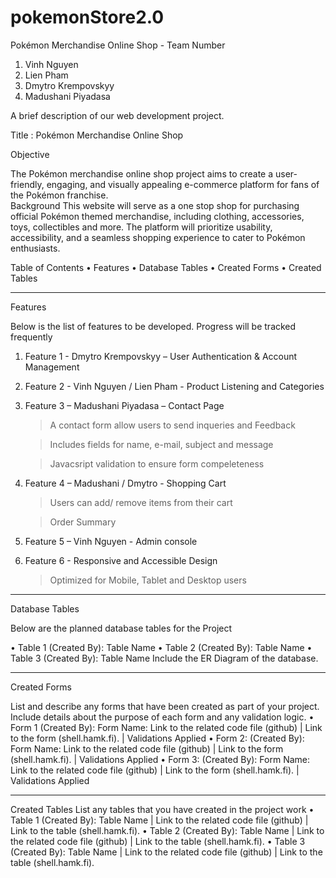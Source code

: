 # pokemonStore2.0
Pokémon Merchandise Online Shop - Team Number

1.	Vinh Nguyen
2.	Lien Pham
3.	Dmytro Krempovskyy
4.	Madushani Piyadasa

A brief description of our web development project.

Title : Pokémon Merchandise Online Shop

Objective 

The Pokémon merchandise online shop project aims to create a user-friendly, engaging, and visually appealing e-commerce platform for fans of the Pokémon franchise.  
Background
This website will serve as a one stop shop for purchasing official Pokémon themed merchandise, including clothing, accessories, toys, collectibles and more. The platform will prioritize usability, accessibility, and a seamless shopping experience to cater to Pokémon enthusiasts. 

Table of Contents
•	Features
•	Database Tables
•	Created Forms
•	Created Tables
________________________________________
Features

Below is the list of features to be developed. Progress will be tracked frequently

1.	Feature 1 - Dmytro Krempovskyy – User Authentication & Account Management

2.	Feature 2 - Vinh Nguyen / Lien Pham - Product Listening and Categories 

3.	Feature 3 – Madushani Piyadasa – Contact Page
   
    > A contact form allow users to send inqueries and Feedback
    
    > Includes fields for name, e-mail, subject and message
     
    > Javacsript validation to ensure form compeleteness

4.	Feature 4 – Madushani / Dmytro - Shopping  Cart

    > Users can add/ remove items from their cart
    
    > Order Summary

5.	Feature 5 – Vinh Nguyen  - Admin console


6. Feature 6 - Responsive and Accessible Design
    > Optimized for Mobile, Tablet and Desktop users 


________________________________________

Database Tables

Below are the planned database tables for the Project


		
		
		
		
		
		
		
•	Table 1 (Created By): Table Name
•	Table 2 (Created By): Table Name
•	Table 3 (Created By): Table Name
Include the ER Diagram of the database.
________________________________________

Created Forms

List and describe any forms that have been created as part of your project. Include details about the purpose of each form and any validation logic.
•	Form 1 (Created By): Form Name: Link to the related code file (github) | Link to the form (shell.hamk.fi). | Validations Applied
•	Form 2: (Created By): Form Name: Link to the related code file (github) | Link to the form (shell.hamk.fi). | Validations Applied
•	Form 3: (Created By): Form Name: Link to the related code file (github) | Link to the form (shell.hamk.fi). | Validations Applied
________________________________________

Created Tables
List any tables that you have created in the project work
•	Table 1 (Created By): Table Name | Link to the related code file (github) | Link to the table (shell.hamk.fi).
•	Table 2 (Created By): Table Name | Link to the related code file (github) | Link to the table (shell.hamk.fi).
•	Table 3 (Created By): Table Name | Link to the related code file (github) | Link to the table (shell.hamk.fi).
 
